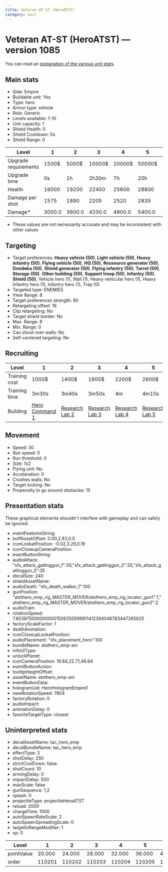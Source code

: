 ```yaml
---
title: Veteran AT-ST (HeroATST)
category: unit
---
```


# Veteran AT-ST (HeroATST) — version 1085

You can read an [explanation  of the various unit stats](unitexplained.md).

## Main stats

  * Side: Empire
  * Buildable unit: Yes
  * Type: hero
  * Armor type: vehicle
  * Role: Generic
  * Levels available: 1-10
  * Unit capacity: 1
  * Shield Health: 0
  * Shield Cooldown: 0s
  * Shield Range: 0

|Level               |1     |2     |3     |4     |5     |6      |7      |8      |9       |10      |
|--------------------|------|------|------|------|------|-------|-------|-------|--------|--------|
|Upgrade requirements|1500$ |5000$ |10000$|20000$|50000$|135000$|225000$|450000$|1500000$|2500000$|
|Upgrade time        |0s    |1h    |2h30m |7h    |20h   |2d12h  |4d     |6d     |1w1d    |1w5d    |
|Health              |16000 |19200 |22400 |25600 |28800 |32000  |35200  |38400  |41600   |48000   |
|Damage per shot     |1575  |1890  |2205  |2520  |2835  |3150   |3465   |3780   |4095    |4725    |
|Damage*             |3000.0|3600.0|4200.0|4800.0|5400.0|6000.0 |6600.0 |7200.0 |7800.0  |9000.0  |

* These values are not necessarily accurate and may be inconsistent with other values

## Targeting

  * Target preferences: **Heavy vehicle (50)**, **Light vehicle (50)**, **Heavy infantry (50)**, **Flying vehicle (50)**, **HQ (50)**, **Ressource generator (50)**, **Droideka (50)**, **Shield generator (50)**, **Flying infantry (50)**, **Turret (50)**, **Storage (50)**, **Other building (50)**, **Support troop (50)**, **Infantry (50)**, **Shield (50)**, Vehicle hero (1), Wall (1), Heavy vehicular hero (1), Heavy infantry hero (1), Infantry hero (1), Trap (0)
  * Targeted type: ENEMIES
  * View Range: 8
  * Target preferences strength: 90
  * Retargeting offset: 16
  * Clip retargeting: No
  * Target shield border: No
  * Max. Range: 8
  * Min. Range: 0
  * Can shoot over walls: No
  * Self-centered targeting: No

## Recruiting

|Level        |1                                           |2                                      |3                                      |4                                      |5                                      |6                                      |7                                      |8                                      |9                                      |10                                      |
|-------------|--------------------------------------------|---------------------------------------|---------------------------------------|---------------------------------------|---------------------------------------|---------------------------------------|---------------------------------------|---------------------------------------|---------------------------------------|----------------------------------------|
|Training cost|1000$                                       |1400$                                  |1800$                                  |2200$                                  |2600$                                  |3000$                                  |3400$                                  |4000$                                  |4200$                                  |4600$                                   |
|Training time|3m30s                                       |3m40s                                  |3m50s                                  |4m                                     |4m10s                                  |4m20s                                  |4m30s                                  |4m40s                                  |4m50s                                  |5m                                      |
|Building     |[Hero Command 1](empireTacticalCommand.html)|[Research Lab 2](empireOffenseLab.html)|[Research Lab 3](empireOffenseLab.html)|[Research Lab 4](empireOffenseLab.html)|[Research Lab 5](empireOffenseLab.html)|[Research Lab 6](empireOffenseLab.html)|[Research Lab 7](empireOffenseLab.html)|[Research Lab 8](empireOffenseLab.html)|[Research Lab 9](empireOffenseLab.html)|[Research Lab 10](empireOffenseLab.html)|

## Movement

  * Speed: 30
  * Run speed: 0
  * Run threshold: 0
  * Size: 1x2
  * Flying unit: No
  * Acceleration: 0
  * Crushes walls: No
  * Target locking: No
  * Propensity to go around obstacles: 15

## Presentation stats

These graphical elements shouldn't interfere with gameplay and can safely be ignored.

  * eventFeaturesString: 
  * buffAssetOffset: 0.00,2.83,0.0
  * iconLookatPosition: -0.02,3.29,0.19
  * iconCloseupCameraPosition: 
  * eventButtonString: 
  * audioAttack: "sfx_attack_gatlinggun_1":30,"sfx_attack_gatlinggun_2":35,"sfx_attack_gatlinggun_3":35
  * decalSize: 240
  * shieldAssetName: 
  * audioDeath: "sfx_death_walker_1":100
  * gunPosition: "atsthero_emp_rig_MASTER_MOVER/atsthero_emp_rig_locator_gun1":1,"atsthero_emp_rig_MASTER_MOVER/atsthero_emp_rig_locator_gun2":2
  * audioTrain: 
  * rotationSpeed: 7.8539750000000001506350599811412394046783447265625
  * factoryScaleFactor: 1
  * deathAnimation: 
  * iconCloseupLookatPosition: 
  * audioPlacement: "sfx_placement_hero":100
  * bundleName: atsthero_emp-ani
  * infoUIType: 
  * unlockPlanet: 
  * iconCameraPosition: 19.84,22.71,46.64
  * eventButtonAction: 
  * tooltipHeightOffset: 
  * assetName: atsthero_emp-ani
  * eventButtonData: 
  * hologramUid: HeroHologramEmpire1
  * newRotationSpeed: 7854
  * factoryRotation: 0
  * audioImpact: 
  * animationDelay: 0
  * favoriteTargetType: closest

## Uninterpreted stats

  * decalAssetName: tac_hero_emp
  * decalBundleName: tac_hero_emp
  * effectType: 2
  * shotDelay: 250
  * strictCoolDown: false
  * shotCount: 10
  * armingDelay: 0
  * impactDelay: 500
  * maxScale: false
  * gunSequence: 1,2
  * splash: 0
  * projectileType: projectileHeroATST
  * reload: 2000
  * chargeTime: 1000
  * autoSpawnRateScale: 2
  * autoSpawnSpreadingScale: 0
  * targetInRangeModifier: 1
  * xp: 0

|Level     |1     |2     |3     |4     |5     |6     |7     |8     |9     |10    |
|----------|------|------|------|------|------|------|------|------|------|------|
|pointValue|20.000|24.000|28.000|32.000|36.000|40.000|44.000|48.000|52.000|60.000|
|order     |110201|110202|110203|110204|110205|110206|110207|110208|110209|110210|


